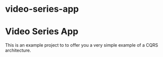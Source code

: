 # video-series-app

# Video Series App

This is an example project to to offer you a very simple example of a CQRS architecture.